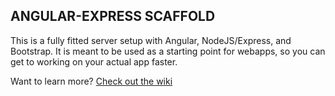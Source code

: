 ## ANGULAR-EXPRESS SCAFFOLD ##

This is a fully fitted server setup with Angular, NodeJS/Express, and Bootstrap.
It is meant to be used as a starting point for webapps, so you can get to working on
your actual app faster.

Want to learn more? [Check out the wiki](https://github.com/NathanMarq/ng-express-scaffold/wiki "ng-express-scaffold wiki")

